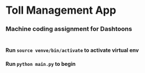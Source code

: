 # Toll Management App
### Machine coding assignment for Dashtoons


#

#### Run ```source venve/bin/activate``` to activate virtual env

#### Run ```python main.py``` to begin
